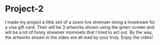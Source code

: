 # Project-2

I made my project a little skit of a zoom live stremaer doing a livestream for a visa gift card. Their will be 3 artworks shown using the green screen and will be a lot of funny streamer mommets that I tried to act out. By the way, the artworks shown in the video are all mad by your truly. Enjoy the video!

